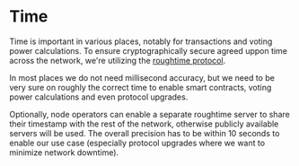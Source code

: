 # Time

Time is important in various places, notably for transactions and voting power calculations. To ensure cryptographically secure agreed uppon time across the network, we're utilizing the [roughtime protocol](https://blog.cloudflare.com/roughtime/).

In most places we do not need millisecond accuracy, but we need to be very sure on roughly the correct time to enable smart contracts, voting power calculations and even protocol upgrades.

Optionally, node operators can enable a separate roughtime server to share their timestamp with the rest of the network, otherwise publicly available servers will be used.
The overall precision has to be within 10 seconds to enable our use case (especially protocol upgrades where we want to minimize network downtime).
